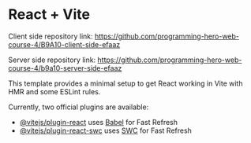 # React + Vite
Client side repository link: https://github.com/programming-hero-web-course-4/B9A10-client-side-efaaz

Server side repository link: https://github.com/programming-hero-web-course-4/b9a10-server-side-efaaz


This template provides a minimal setup to get React working in Vite with HMR and some ESLint rules.

Currently, two official plugins are available:

- [@vitejs/plugin-react](https://github.com/vitejs/vite-plugin-react/blob/main/packages/plugin-react/README.md) uses [Babel](https://babeljs.io/) for Fast Refresh
- [@vitejs/plugin-react-swc](https://github.com/vitejs/vite-plugin-react-swc) uses [SWC](https://swc.rs/) for Fast Refresh
